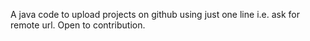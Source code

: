 A java code to upload projects on github using just one line i.e. ask for remote url.
Open to contribution.
